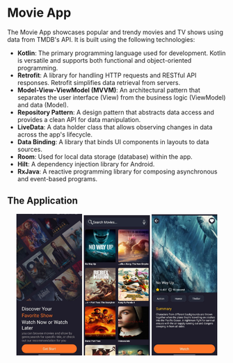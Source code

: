 <html lang="en">
<head>
    <meta charset="UTF-8">

</head>
<body>
    <h1>Movie App</h1>
    <p>The Movie App showcases popular and trendy movies and TV shows using data from TMDB's API. It is built using the following technologies:</p>
    <ul>
        <li><strong>Kotlin</strong>: The primary programming language used for development. Kotlin is versatile and supports both functional and object-oriented programming.</li>
        <li><strong>Retrofit</strong>: A library for handling HTTP requests and RESTful API responses. Retrofit simplifies data retrieval from servers.</li>
        <li><strong>Model-View-ViewModel (MVVM)</strong>: An architectural pattern that separates the user interface (View) from the business logic (ViewModel) and data (Model).</li>
        <li><strong>Repository Pattern</strong>: A design pattern that abstracts data access and provides a clean API for data manipulation.</li>
        <li><strong>LiveData</strong>: A data holder class that allows observing changes in data across the app's lifecycle.</li>
        <li><strong>Data Binding</strong>: A library that binds UI components in layouts to data sources.</li>
        <li><strong>Room</strong>: Used for local data storage (database) within the app.</li>
        <li><strong>Hilt</strong>: A dependency injection library for Android.</li>
        <li><strong>RxJava</strong>: A reactive programming library for composing asynchronous and event-based programs.</li>
    </ul>
      <h2 class="video-title">The Application</h2>
<p align="center">
  <img src="image3.jpeg" width="30%" />
  <img src="image.jpeg" width="30%" />
  <img src="image2.jpeg" width="30%" />
</p>



</body>
</html>
